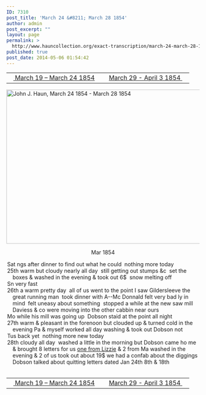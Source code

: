 ```yaml
---
ID: 7310
post_title: 'March 24 &#8211; March 28 1854'
author: admin
post_excerpt: ""
layout: page
permalink: >
  http://www.hauncollection.org/exact-transcription/march-24-march-28-1854/
published: true
post_date: 2014-05-06 01:54:42
---
```

<table style="width: 100%;" align="center">
<tbody>
<tr>
<td width="50%"><a href="http://www.hauncollection.org/version-2/version-ii-series-i/march-19-march-24-1854/"><img src="https://lh3.googleusercontent.com/-EFJpxxNiPNw/VqgtWBCZrMI/AAAAAAAAAFU/WfY4lPFWWkg/s800-Ic42/Soeb-Plain-Arrows-8-10px.png" alt="" width="10" height="10" /> March 19 – March 24 1854</a></td>
<td style="text-align: right;"><a href="http://www.hauncollection.org/version-2/version-ii-series-i/march-29-april-3-1854/"> March 29 - April 3 1854 <img src="https://lh3.googleusercontent.com/-67k0cYlpXHw/VqgtWKz1MXI/AAAAAAAAAFU/k9PW_Piyurk/s800-Ic42/Soeb-Plain-Arrows-5-10px.png" alt="" width="10" height="10" /></a></td>
</tr>
</tbody>
</table>
<a href="http://www.hauncollection.org/wp-content/uploads/John Haun/JJH_018_March 24 1854 - March 28 1854.JPG" target="_blank" rel="noopener"><img class="alignnone wp-image-2248 size-large" src="http://www.hauncollection.org/wp-content/uploads/John Haun/JJH_018_March 24 1854 - March 28 1854-1024x682.jpg" alt="John J. Haun, March 24 1854 - March 28 1854" width="604" height="402" /></a>
<p style="text-align: center;">Mar 1854</p>

<div style="text-indent: -1em; padding-left: 16px;">Sat ngs after dinner to find out what he could  nothing more today</div>
<div style="text-indent: -1em; padding-left: 16px;">25th warm but cloudy nearly all day  still getting out stumps &amp;c  set
the boxes &amp; washed in the evening &amp; took out 6$  snow melting off</div>
<div style="text-indent: -1em; padding-left: 16px;">Sn very fast</div>
<div style="text-indent: -1em; padding-left: 16px;">26th a warm pretty day  all of us went to the point I saw Gildersleeve
the great running man  took dinner with A--Mc Donnald felt very bad
ly in mind  felt uneasy about something  stopped a while at the new
saw mill  Daviess &amp; co were moving into the other cabbin near ours</div>
<div style="text-indent: -1em; padding-left: 16px;">Mo while his mill was going up  Dobson staid at the point all night</div>
<div style="text-indent: -1em; padding-left: 16px;">27th warm &amp; pleasant in the forenoon but clouded up &amp; turned cold in the
evening Pa &amp; myself worked all day washing &amp; took out Dobson not</div>
<div style="text-indent: -1em; padding-left: 16px;">Tus back yet  nothing more new today</div>
<div style="text-indent: -1em; padding-left: 16px;">28th cloudy all day  washed a little in the morning but Dobson came ho
me &amp; brought 8 letters for us <a href="http://www.hauncollection.org/version-2/version-ii-series-ii/1854-2/" target="_blank" rel="noopener">one from Lizzie</a> &amp; 2 from Ma washed in
the evening &amp; 2 of us took out about 19$ we had a confab about
the diggings Dobson talked about quitting letters dated Jan 24th
8th &amp; 18th</div>
&nbsp;
<table style="width: 100%;" align="center">
<tbody>
<tr>
<td width="50%"><a href="http://www.hauncollection.org/version-2/version-ii-series-i/march-19-march-24-1854/"><img src="https://lh3.googleusercontent.com/-EFJpxxNiPNw/VqgtWBCZrMI/AAAAAAAAAFU/WfY4lPFWWkg/s800-Ic42/Soeb-Plain-Arrows-8-10px.png" alt="" width="10" height="10" /> March 19 – March 24 1854</a></td>
<td style="text-align: right;"><a href="http://www.hauncollection.org/version-2/version-ii-series-i/march-29-april-3-1854/"> March 29 - April 3 1854 <img src="https://lh3.googleusercontent.com/-67k0cYlpXHw/VqgtWKz1MXI/AAAAAAAAAFU/k9PW_Piyurk/s800-Ic42/Soeb-Plain-Arrows-5-10px.png" alt="" width="10" height="10" /></a></td>
</tr>
</tbody>
</table>